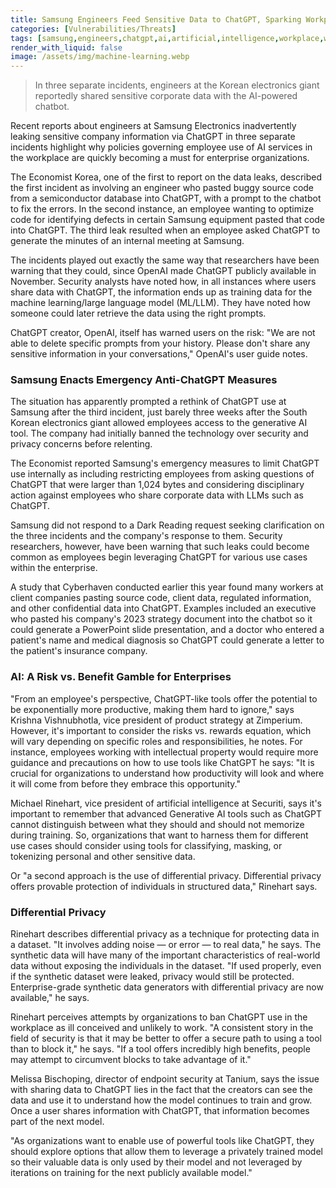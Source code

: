 ```yaml
---
title: Samsung Engineers Feed Sensitive Data to ChatGPT, Sparking Workplace AI Warnings
categories: [Vulnerabilities/Threats]
tags: [samsung,engineers,chatgpt,ai,artificial,intelligence,workplace,warnings,sensitive,data,gpt]
render_with_liquid: false
image: /assets/img/machine-learning.webp
---
```


> In three separate incidents, engineers at the Korean electronics giant reportedly shared sensitive corporate data with the AI-powered chatbot.

Recent reports about engineers at Samsung Electronics inadvertently leaking sensitive company information via ChatGPT in three separate incidents highlight why policies governing employee use of AI services in the workplace are quickly becoming a must for enterprise organizations.

The Economist Korea, one of the first to report on the data leaks, described the first incident as involving an engineer who pasted buggy source code from a semiconductor database into ChatGPT, with a prompt to the chatbot to fix the errors. In the second instance, an employee wanting to optimize code for identifying defects in certain Samsung equipment pasted that code into ChatGPT. The third leak resulted when an employee asked ChatGPT to generate the minutes of an internal meeting at Samsung.

The incidents played out exactly the same way that researchers have been warning that they could, since OpenAI made ChatGPT publicly available in November. Security analysts have noted how, in all instances where users share data with ChatGPT, the information ends up as training data for the machine learning/large language model (ML/LLM). They have noted how someone could later retrieve the data using the right prompts. 

ChatGPT creator, OpenAI, itself has warned users on the risk: "We are not able to delete specific prompts from your history. Please don't share any sensitive information in your conversations," OpenAI's user guide notes.

### Samsung Enacts Emergency Anti-ChatGPT Measures

The situation has apparently prompted a rethink of ChatGPT use at Samsung after the third incident, just barely three weeks after the South Korean electronics giant allowed employees access to the generative AI tool. The company had initially banned the technology over security and privacy concerns before relenting.

The Economist reported Samsung's emergency measures to limit ChatGPT use internally as including restricting employees from asking questions of ChatGPT that were larger than 1,024 bytes and considering disciplinary action against employees who share corporate data with LLMs such as ChatGPT.

Samsung did not respond to a Dark Reading request seeking clarification on the three incidents and the company's response to them. Security researchers, however, have been warning that such leaks could become common as employees begin leveraging ChatGPT for various use cases within the enterprise.

A study that Cyberhaven conducted earlier this year found many workers at client companies pasting source code, client data, regulated information, and other confidential data into ChatGPT. Examples included an executive who pasted his company's 2023 strategy document into the chatbot so it could generate a PowerPoint slide presentation, and a doctor who entered a patient's name and medical diagnosis so ChatGPT could generate a letter to the patient's insurance company.

### AI: A Risk vs. Benefit Gamble for Enterprises

"From an employee's perspective, ChatGPT-like tools offer the potential to be exponentially more productive, making them hard to ignore," says Krishna Vishnubhotla, vice president of product strategy at Zimperium. However, it's important to consider the risks vs. rewards equation, which will vary depending on specific roles and responsibilities, he notes. For instance, employees working with intellectual property would require more guidance and precautions on how to use tools like ChatGPT he says: "It is crucial for organizations to understand how productivity will look and where it will come from before they embrace this opportunity."

Michael Rinehart, vice president of artificial intelligence at Securiti, says it's important to remember that advanced Generative AI tools such as ChatGPT cannot distinguish between what they should and should not memorize during training. So, organizations that want to harness them for different use cases should consider using tools for classifying, masking, or tokenizing personal and other sensitive data.

Or "a second approach is the use of differential privacy. Differential privacy offers provable protection of individuals in structured data," Rinehart says.

### Differential Privacy

Rinehart describes differential privacy as a technique for protecting data in a dataset. "It involves adding noise — or error — to real data," he says. The synthetic data will have many of the important characteristics of real-world data without exposing the individuals in the dataset. "If used properly, even if the synthetic dataset were leaked, privacy would still be protected. Enterprise-grade synthetic data generators with differential privacy are now available," he says.

Rinehart perceives attempts by organizations to ban ChatGPT use in the workplace as ill conceived and unlikely to work. "A consistent story in the field of security is that it may be better to offer a secure path to using a tool than to block it," he says. "If a tool offers incredibly high benefits, people may attempt to circumvent blocks to take advantage of it."

Melissa Bischoping, director of endpoint security at Tanium, says the issue with sharing data to ChatGPT lies in the fact that the creators can see the data and use it to understand how the model continues to train and grow. Once a user shares information with ChatGPT, that information becomes part of the next model. 

"As organizations want to enable use of powerful tools like ChatGPT, they should explore options that allow them to leverage a privately trained model so their valuable data is only used by their model and not leveraged by iterations on training for the next publicly available model."